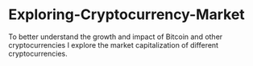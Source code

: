 # Exploring-Cryptocurrency-Market
To better understand the growth and impact of Bitcoin and other cryptocurrencies I explore the market capitalization of different cryptocurrencies.

